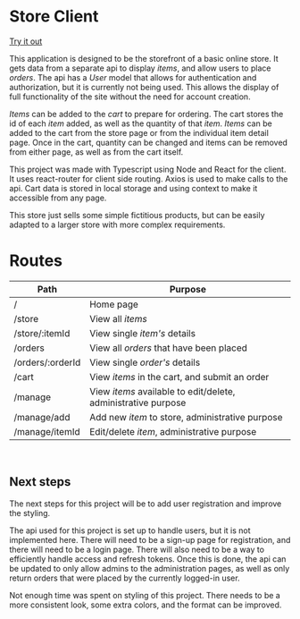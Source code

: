 # Store Client

[Try it out](https://calcifer-client.onrender.com)

This application is designed to be the storefront of a basic online store. It gets data from a separate api to display
_items_, and allow users to place _orders_. The api has a _User_ model that allows for authentication and authorization,
but it is currently not being used. This allows the display of full functionality of the site without the need for
account creation.

_Items_ can be added to the _cart_ to prepare for ordering. The cart stores the id of each _item_ added, as well as the
quantity of that _item_. _Items_ can be added to the cart from the store page or from the individual item detail page.
Once in the cart, quantity can be changed and items can be removed from either page, as well as from the cart itself.

This project was made with Typescript using Node and React for the client. It uses react-router for client side routing.
Axios is used to make calls to the api. Cart data is stored in local storage and using context to make it accessible
from any page.

This store just sells some simple fictitious products, but can be easily adapted to a larger store with more complex
requirements.

# Routes

| Path             | Purpose                                                       |
|------------------|---------------------------------------------------------------|
| /                | Home page                                                     |
| /store           | View all _items_                                              |
| /store/:itemId   | View single _item's_ details                                  |
| /orders          | View all _orders_ that have been placed                       |
| /orders/:orderId | View single _order's_ details                                 |
| /cart            | View _items_ in the cart, and submit an order                 |
| /manage          | View _items_ available to edit/delete, administrative purpose |
| /manage/add      | Add new _item_ to store, administrative purpose               |
| /manage/itemId   | Edit/delete _item_, administrative purpose                    |

<br />

## Next steps

The next steps for this project will be to add user registration and improve the styling.

The api used for this project is set up to handle users, but it is not implemented here. There will need to be a sign-up
page for registration, and there will need to be a login page. There will also need to be a way to efficiently handle
access and refresh tokens. Once this is done, the api can be updated to only allow admins to the administration pages,
as well as only return orders that were placed by the currently logged-in user.

Not enough time was spent on styling of this project. There needs to be a more consistent look, some extra colors, and
the format can be improved.

